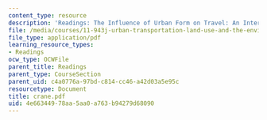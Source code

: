 ```yaml
---
content_type: resource
description: 'Readings: The Influence of Urban Form on Travel: An Interpretive View'
file: /media/courses/11-943j-urban-transportation-land-use-and-the-environment-spring-2002/4e66344978aa5aa0a763b94279d68090_crane.pdf
file_type: application/pdf
learning_resource_types:
- Readings
ocw_type: OCWFile
parent_title: Readings
parent_type: CourseSection
parent_uid: c4a0776a-97bd-c814-cc46-a42d03a5e95c
resourcetype: Document
title: crane.pdf
uid: 4e663449-78aa-5aa0-a763-b94279d68090
---
```

